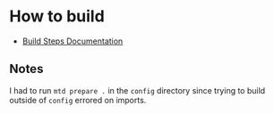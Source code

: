 # How to build

- [Build Steps Documentation](https://docs.mothertongues.org/docs/mtd-guides-prepare)

## Notes

I had to run `mtd prepare .` in the `config` directory since trying to build outside of `config` errored on imports.
